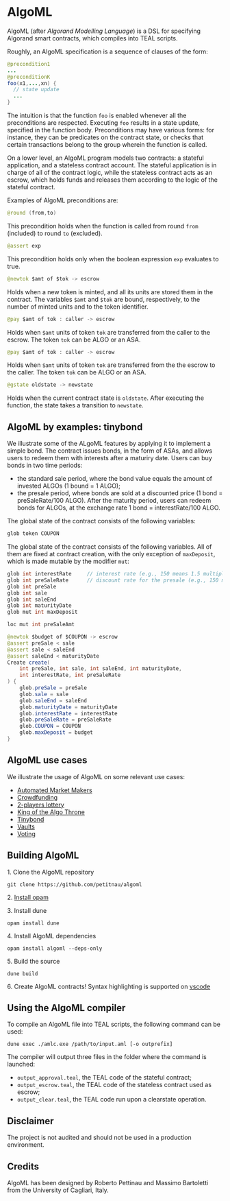 # AlgoML

AlgoML (after *Algorand Modelling Language*) is a DSL for specifying Algorand smart contracts, which compiles into TEAL scripts.

Roughly, an AlgoML specification is a sequence of clauses of the form:
```java
@precondition1
...
@preconditionK
foo(x1,...,xn) {
  // state update
  ...
}
```
The intuition is that the function ``foo`` is enabled whenever all the preconditions are respected. Executing ``foo`` results in a state update, specified in the function body. Preconditions may have various forms: for instance, they can be predicates on the contract state, or checks that certain transactions belong to the group wherein the function is called.

On a lower level, an AlgoML program models two contracts: a stateful application, and a stateless contract account. The stateful application is in charge of all of the contract logic, while the stateless contract acts as an escrow, which holds funds and releases them according to the logic of the stateful contract.

Examples of AlgoML preconditions are:
```java
@round (from,to)
```
This precondition holds when the function is called from round `from` (included) to round `to` (excluded).
 
```java 
@assert exp 
```
This precondition holds only when the boolean expression `exp` evaluates to true.

```java
@newtok $amt of $tok -> escrow
```
Holds when a new token is minted, and all its units are stored them in the contract. The variables `$amt` and `$tok` are bound, respectively, to the number of minted units and to the token identifier.

```java
@pay $amt of tok : caller -> escrow
``` 
Holds when `$amt` units of token `tok` are transferred from the caller to the escrow. The token `tok` can be ALGO or an ASA.

```java
@pay $amt of tok : caller -> escrow
```
Holds when `$amt` units of token `tok` are transferred from the the escrow to the caller. The token `tok` can be ALGO or an ASA.
 
```java
@gstate oldstate -> newstate
```
Holds when the current contract state is `oldstate`. After executing the function, the state takes a transition to `newstate`.

## AlgoML by examples: tinybond

We illustrate some of the ALgoML features by applying it to implement a simple bond.
The contract issues bonds, in the form of ASAs, and allows users to redeem them with interests after a maturiry date.
Users can buy bonds in two time periods:
* the standard sale period, where the bond value equals the amount of invested ALGOs (1 bound = 1 ALGO); 
* the presale period, where bonds are sold at a discounted price (1 bond = preSaleRate/100 ALGO).
After the maturity period, users can redeem bonds for ALGOs, at the exchange rate 1 bond = interestRate/100 ALGO.

The global state of the contract consists of the following variables:
```java
glob token COUPON
```
The global state of the contract consists of the following variables. All of them are fixed at contract creation, with the only exception of `maxDeposit`, which is made mutable by the modifier `mut`:  
```java
glob int interestRate     // interest rate (e.g., 150 means 1.5 multiplication factor, i.e. 50% interest rate)
glob int preSaleRate      // discount rate for the presale (e.g., 150 means that 100 ALGOs buy 150 bond units)
glob int preSale
glob int sale
glob int saleEnd
glob int maturityDate
glob mut int maxDeposit
```

```java
loc mut int preSaleAmt
```

```java
@newtok $budget of $COUPON -> escrow
@assert preSale < sale 
@assert sale < saleEnd 
@assert saleEnd < maturityDate
Create create(
    int preSale, int sale, int saleEnd, int maturityDate,
    int interestRate, int preSaleRate
) {
	glob.preSale = preSale
	glob.sale = sale
	glob.saleEnd = saleEnd
	glob.maturityDate = maturityDate
	glob.interestRate = interestRate
	glob.preSaleRate = preSaleRate
	glob.COUPON = COUPON
	glob.maxDeposit = budget
}
```


## AlgoML use cases

We illustrate the usage of AlgoML on some relevant use cases:
- [Automated Market Makers](contracts/amm)
- [Crowdfunding](contracts/crowdfund)
- [2-players lottery](contracts/lottery)
- [King of the Algo Throne](contracts/kotat)
- [Tinybond](contracts/tinybond)
- [Vaults](contracts/vaults)
- [Voting](contracts/voting)

## Building AlgoML

1\. Clone the AlgoML repository
```
git clone https://github.com/petitnau/algoml
```
2\. [Install opam](https://ocaml.org/docs/install.html#OPAM) 

3\. Install dune
```
opam install dune
```
4\. Install AlgoML dependencies
```
opam install algoml --deps-only
```
5\. Build the source
```
dune build
```
6\. Create AlgoML contracts! Syntax highlighting is supported on [vscode](https://marketplace.visualstudio.com/items?itemName=RobertoPettinau.algoml-lang) 


## Using the AlgoML compiler

To compile an AlgoML file into TEAL scripts, the following command can be used:
```console
dune exec ./amlc.exe /path/to/input.aml [-o outprefix]
```
The compiler will output three files in the folder where the command is launched:
* `output_approval.teal`, the TEAL code of the stateful contract;
* `output_escrow.teal`, the TEAL code of the stateless contract used as escrow;
* `output_clear.teal`, the TEAL code run upon a clearstate operation.

## Disclaimer

The project is not audited and should not be used in a production environment.

## Credits

AlgoML has been designed by Roberto Pettinau and Massimo Bartoletti from the University of Cagliari, Italy.
